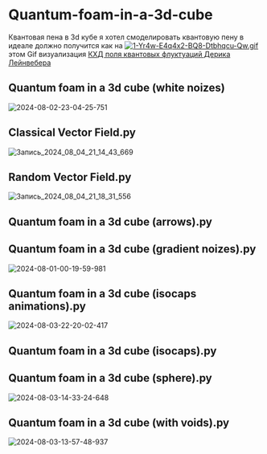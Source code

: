 # Quantum-foam-in-a-3d-cube
Квантовая пена в 3d кубе
я хотел смоделировать квантовую пену в идеале должно получится как на [![1-Yr4w-E4q4x2-BQ8-Dtbhqcu-Qw.gif](https://i.postimg.cc/q77MN552/1-Yr4w-E4q4x2-BQ8-Dtbhqcu-Qw.gif)](https://postimg.cc/68DNSYwQ) этом Gif визуализация [КХД поля квантовых флуктуаций Дерика Лейнвебера](http://www.physics.adelaide.edu.au/theory/staff/leinweber/VisualQCD/Nobel/)

## Quantum foam in a 3d cube (white noizes)
![2024-08-02-23-04-25-751](https://github.com/user-attachments/assets/619a4e39-b054-4053-adb6-8e0211b52394)

## Classical Vector Field.py

![Запись_2024_08_04_21_14_43_669](https://github.com/user-attachments/assets/c2bf7bee-8789-4c22-9ef1-d743bdd57170)

## Random Vector Field.py

![Запись_2024_08_04_21_18_31_556](https://github.com/user-attachments/assets/8a4cf994-ff0e-4203-86c5-d633392400b6)

## Quantum foam in a 3d cube (arrows).py

## Quantum foam in a 3d cube (gradient noizes).py

![2024-08-01-00-19-59-981](https://github.com/user-attachments/assets/f9436e6e-95b4-4404-b820-3514450e5ca1)

## Quantum foam in a 3d cube (isocaps animations).py

![2024-08-03-22-20-02-417](https://github.com/user-attachments/assets/6e6abe19-bd7c-4eb0-ae35-e54e09058af6)

## Quantum foam in a 3d cube (isocaps).py

## Quantum foam in a 3d cube (sphere).py

![2024-08-03-14-33-24-648](https://github.com/user-attachments/assets/e7c4fab9-5532-4e70-a109-ac64976f5fdd)

## Quantum foam in a 3d cube (with voids).py

![2024-08-03-13-57-48-937](https://github.com/user-attachments/assets/4b8b1ba0-4cc8-4165-9783-bf26516ca87d)
